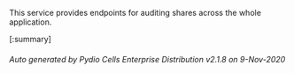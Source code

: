 






This service provides endpoints for auditing shares across the whole application.

[:summary]

###### Auto generated by Pydio Cells Enterprise Distribution v2.1.8 on 9-Nov-2020
